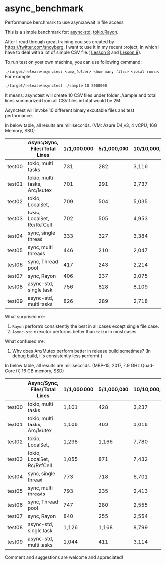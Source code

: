 # async_benchmark
Performance benchmark to use async/await in file access.

This is a simple benchmark for: [async-std](https://docs.rs/async-std/1.4.0/async_std/), [tokio](https://docs.rs/tokio/0.2.6/tokio/),[Rayon](https://docs.rs/rayon/1.3.0/rayon/). 



After I read through great training courses created by https://twitter.com/snoyberg, I want to use it in my recent project, in which I have to deal with a lot of simple CSV file.( [Lesson 8](https://www.snoyman.com/blog/2019/12/rust-crash-course-08-down-dirty-future) and [Lesson 9](https://www.snoyman.com/blog/2019/12/rust-crash-course-09-tokio-0-2)).



To run test on your own machine, you can use following command:

`./target/release/asynctest <tmp_folder> <how many files> <total rows>`. For example:

```bash
./target/release/asynctest ./sample 10 2000000
```

It means: asynctest will create 10 CSV files under folder ./sample and total lines summurized from all CSV files in total would be 2M.

Asynctest will invoke 10 different binary excutable files and test performance.

In below table, all results are milliseconds.  (VM: Azure D4_v3, 4 vCPU, 16G Memory, SSD)

|        | Async/Sync, Files/Total Lines | 1/1,000,000 | 5/1,000,000 | 10/10,000,000 | 25/20,000,000 | 50/100,000,000 |
| ------ | ----------------------------- | ----------- | ----------- | ------------- | ------------- | -------------- |
| test00 | tokio, multi tasks            | 731         | 282         | 3,116         | 6,074         | 32,384         |
| test01 | tokio, multi tasks, Arc/Mutex | 701         | 291         | 2,737         | 6,108         | 31,247         |
| test02 | tokio, LocalSet,              | 709         | 504         | 5,035         | 9,922         | 51,788         |
| test03 | tokio, LocalSet, Rc/RefCell   | 702         | 505         | 4,953         | 10,436        | 52,066         |
| test04 | sync, single thread           | 333         | 327         | 3,384         | 6,759         | 33,958         |
| test05 | sync, multi threads           | 446         | 210         | 2,047         | 4,109         | 24,026         |
| test06 | sync, Thread pool             | 417         | 243         | 2,214         | 4,136         | 20,633         |
| test07 | sync, Rayon                   | 406         | 237         | 2,075         | 4,135         | 20,213         |
| test08 | async-std, single task        | 756         | 828         | 8,109         | 15,963        | 79,896         |
| test09 | async-std, multi tasks        | 826         | 289         | 2,718         | 4,775         | 22,827         |

What surprised me:

1. `Rayon` performs consistently the best in all cases except single file case.
2. `Async-std` executor performs better than `tokio` in most cases.

What confused me:

1. Why does Arc/Mutex perform better in release build sometimes? (In debug build, it's consistently less performt.)



In below table, all results are milliseconds.  (MBP-15, 2017, 2.9 GHz Quad-Core i7, 16 GB memory, SSD)

|        | Async/Sync, Files/Total Lines | 1/1,000,000 | 5/1,000,000 | 10/10,000,000 | 25/20,000,000 | 50/100,000,000 |
| ------ | ----------------------------- | ----------- | ----------- | ------------- | ------------- | -------------- |
| test00 | tokio, multi tasks            | 1,101       | 428         | 3,237         | 6,606         | 49,204         |
| test01 | tokio, multi tasks, Arc/Mutex | 1,168       | 463         | 3,018         | 6,332         | 32,481         |
| test02 | tokio, LocalSet,              | 1,298       | 1,166       | 7,780         | 15,868        | 71,896         |
| test03 | tokio, LocalSet, Rc/RefCell   | 1,055       | 871         | 7,432         | 17,127        | 74,117         |
| test04 | sync, single thread           | 773         | 718         | 6,701         | 13,672        | 62,301         |
| test05 | sync, multi threads           | 793         | 235         | 2,413         | 4,946         | 21,347         |
| test06 | sync, Thread pool             | 747         | 280         | 2,555         | 5,347         | 23,321         |
| test07 | sync, Rayon                   | 840         | 255         | 2,554         | 5,370         | 22,487         |
| test08 | async-std, single task        | 1,126       | 1,168       | 8,799         | 17,265        | 79,682         |
| test09 | async-std, multi tasks        | 1,044       | 411         | 3,114         | 6,156         | 25,363         |





Comment and suggestions are welcome and appreciated!

